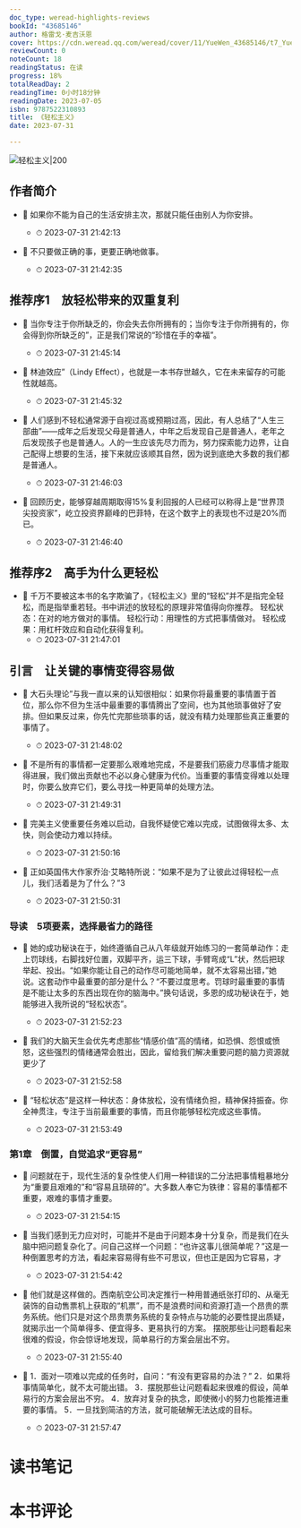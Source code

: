 ```yaml
---
doc_type: weread-highlights-reviews
bookId: "43685146"
author: 格雷戈·麦吉沃恩
cover: https://cdn.weread.qq.com/weread/cover/11/YueWen_43685146/t7_YueWen_43685146.jpg
reviewCount: 0
noteCount: 18
readingStatus: 在读
progress: 18%
totalReadDay: 2
readingTime: 0小时18分钟
readingDate: 2023-07-05
isbn: 9787522310893
title: 《轻松主义》
date: 2023-07-31

---
```


![ 轻松主义|200](https://cdn.weread.qq.com/weread/cover/11/YueWen_43685146/t7_YueWen_43685146.jpg)


## 作者简介


- 📌 如果你不能为自己的生活安排主次，那就只能任由别人为你安排。 
    - ⏱ 2023-07-31 21:42:13 

- 📌 不只要做正确的事，更要正确地做事。 
    - ⏱ 2023-07-31 21:42:35 
## 推荐序1　放轻松带来的双重复利


- 📌 当你专注于你所缺乏的，你会失去你所拥有的；当你专注于你所拥有的，你会得到你所缺乏的”，正是我们常说的“珍惜在手的幸福”。 
    - ⏱ 2023-07-31 21:45:14 

- 📌 林迪效应”（Lindy Effect），也就是一本书存世越久，它在未来留存的可能性就越高。 
    - ⏱ 2023-07-31 21:45:32 

- 📌 人们感到不轻松通常源于自视过高或预期过高，因此，有人总结了“人生三部曲”——成年之后发现父母是普通人，中年之后发现自己是普通人，老年之后发现孩子也是普通人。人的一生应该先尽力而为，努力探索能力边界，让自己配得上想要的生活，接下来就应该顺其自然，因为说到底绝大多数的我们都是普通人。 
    - ⏱ 2023-07-31 21:46:03 

- 📌 回顾历史，能够穿越周期取得15%复利回报的人已经可以称得上是“世界顶尖投资家”，屹立投资界巅峰的巴菲特，在这个数字上的表现也不过是20%而已。 
    - ⏱ 2023-07-31 21:46:40 
## 推荐序2　高手为什么更轻松


- 📌 千万不要被这本书的名字欺骗了，《轻松主义》里的“轻松”并不是指完全轻松，而是指举重若轻。书中讲述的放轻松的原理非常值得向你推荐。
轻松状态：在对的地方做对的事情。
轻松行动：用理性的方式把事情做对。
轻松成果：用杠杆效应和自动化获得复利。 
    - ⏱ 2023-07-31 21:47:01 
## 引言　让关键的事情变得容易做


- 📌 大石头理论”与我一直以来的认知很相似：如果你将最重要的事情置于首位，那么你不但为生活中最重要的事情腾出了空间，也为其他琐事做好了安排。但如果反过来，你先忙完那些琐事的话，就没有精力处理那些真正重要的事情了。 
    - ⏱ 2023-07-31 21:48:02 

- 📌 不是所有的事情都一定要那么艰难地完成，不是要我们筋疲力尽事情才能取得进展，我们做出贡献也不必以身心健康为代价。当重要的事情变得难以处理时，你要么放弃它们，要么寻找一种更简单的处理方法。 
    - ⏱ 2023-07-31 21:49:31 

- 📌 完美主义使重要任务难以启动，自我怀疑使它难以完成，试图做得太多、太快，则会使动力难以持续。 
    - ⏱ 2023-07-31 21:50:16 

- 📌 正如英国伟大作家乔治·艾略特所说：“如果不是为了让彼此过得轻松一点儿，我们活着是为了什么？”3 
    - ⏱ 2023-07-31 21:50:31 
### 导读　5项要素，选择最省力的路径


- 📌 她的成功秘诀在于，始终遵循自己从八年级就开始练习的一套简单动作：走上罚球线，右脚找好位置，双脚平齐，运三下球，手臂弯成“L”状，然后把球举起、投出。“如果你能让自己的动作尽可能地简单，就不太容易出错，”她说。这套动作中最重要的部分是什么？“不要过度思考。罚球时最重要的事情是不能让太多的东西出现在你的脑海中。”换句话说，多恩的成功秘诀在于，她能够进入我所说的“轻松状态”。 
    - ⏱ 2023-07-31 21:52:23 

- 📌 我们的大脑天生会优先考虑那些“情感价值”高的情绪，如恐惧、怨恨或愤怒，这些强烈的情绪通常会胜出，因此，留给我们解决重要问题的脑力资源就更少了 
    - ⏱ 2023-07-31 21:52:58 

- 📌 “轻松状态”是这样一种状态：身体放松，没有情绪负担，精神保持振奋。你全神贯注，专注于当前最重要的事情，而且你能够轻松完成这些事情。 
    - ⏱ 2023-07-31 21:53:49 
### 第1章　倒置，自觉追求“更容易”


- 📌 问题就在于，现代生活的复杂性使人们用一种错误的二分法把事情粗暴地分为“重要且艰难的”和“容易且琐碎的”。大多数人奉它为铁律：容易的事情都不重要，艰难的事情才重要。 
    - ⏱ 2023-07-31 21:54:15 

- 📌 当我们感到无力应对时，可能并不是由于问题本身十分复杂，而是我们在头脑中把问题复杂化了。问自己这样一个问题：“也许这事儿很简单呢？”这是一种倒置思考的方法，看起来容易得有些不可思议，但也正是因为它容易，才 
    - ⏱ 2023-07-31 21:54:42 

- 📌 他们就是这样做的。西南航空公司决定推行一种用普通纸张打印的、从毫无装饰的自动售票机上获取的“机票”，而不是浪费时间和资源打造一个昂贵的票务系统。他们只是对这个昂贵票务系统的复杂特点与功能的必要性提出质疑，就揭示出一个简单得多、便宜得多、更易执行的方案。
摆脱那些让问题看起来很难的假设，你会惊讶地发现，简单易行的方案会层出不穷。 
    - ⏱ 2023-07-31 21:55:40 

- 📌 1．面对一项难以完成的任务时，自问：“有没有更容易的办法？”
2．如果将事情简单化，就不太可能出错。
3．摆脱那些让问题看起来很难的假设，简单易行的方案会层出不穷。
4．放弃对复杂的执念，即使微小的努力也能推进重要的事情。
5．一旦找到简洁的方法，就可能破解无法达成的目标。 
    - ⏱ 2023-07-31 21:57:47 

# 读书笔记


# 本书评论
